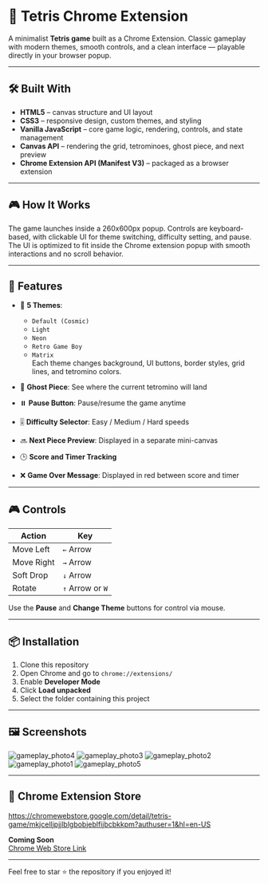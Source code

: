 # 🧱 Tetris Chrome Extension

A minimalist **Tetris game** built as a Chrome Extension. Classic gameplay with modern themes, smooth controls, and a clean interface — playable directly in your browser popup.

---

## 🛠️ Built With

- **HTML5** – canvas structure and UI layout  
- **CSS3** – responsive design, custom themes, and styling  
- **Vanilla JavaScript** – core game logic, rendering, controls, and state management  
- **Canvas API** – rendering the grid, tetrominoes, ghost piece, and next preview  
- **Chrome Extension API (Manifest V3)** – packaged as a browser extension  

---

## 🎮 How It Works

The game launches inside a 260x600px popup. Controls are keyboard-based, with clickable UI for theme switching, difficulty setting, and pause. The UI is optimized to fit inside the Chrome extension popup with smooth interactions and no scroll behavior.

---

## 🎯 Features

- 🎨 **5 Themes**:  
  - `Default (Cosmic)`  
  - `Light`  
  - `Neon`  
  - `Retro Game Boy`  
  - `Matrix`  
  Each theme changes background, UI buttons, border styles, grid lines, and tetromino colors.

- 👻 **Ghost Piece**: See where the current tetromino will land

- ⏸️ **Pause Button**: Pause/resume the game anytime

- 🎚️ **Difficulty Selector**: Easy / Medium / Hard speeds

- 🔜 **Next Piece Preview**: Displayed in a separate mini-canvas

- 🕒 **Score and Timer Tracking**

- ❌ **Game Over Message**: Displayed in red between score and timer

---

## 🎮 Controls

| Action              | Key              |
|---------------------|------------------|
| Move Left           | `←` Arrow        |
| Move Right          | `→` Arrow        |
| Soft Drop           | `↓` Arrow        |
| Rotate              | `↑` Arrow or `W` |

Use the **Pause** and **Change Theme** buttons for control via mouse.

---

## 📦 Installation

1. Clone this repository
2. Open Chrome and go to `chrome://extensions/`
3. Enable **Developer Mode**
4. Click **Load unpacked**
5. Select the folder containing this project

---

## 🖼️ Screenshots
![gameplay_photo4](https://github.com/user-attachments/assets/d14f0095-4292-46c8-bdcf-d2bd478947b4)
![gameplay_photo3](https://github.com/user-attachments/assets/c37267aa-e4bf-4c20-bdfd-e0b17c059965)
![gameplay_photo2](https://github.com/user-attachments/assets/3b99a4c9-14ce-4823-beff-96d09e5f5a75)
![gameplay_photo1](https://github.com/user-attachments/assets/315c07e4-6b44-49dd-8dca-36bb59578b6a)
![gameplay_photo5](https://github.com/user-attachments/assets/9fdaac3a-edcf-4eba-8569-75b7d4244c3a)


---

## 🔗 Chrome Extension Store

https://chromewebstore.google.com/detail/tetris-game/mkjcelljpjjlblgbobjeblfijbcbkkpm?authuser=1&hl=en-US

**Coming Soon**  
[Chrome Web Store Link](https://chrome.google.com/webstore/detail/...)

---

Feel free to star ⭐ the repository if you enjoyed it!
